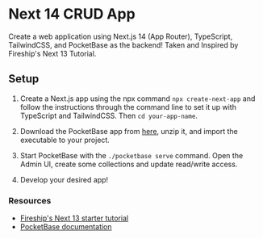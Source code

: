 # Next 14 CRUD App

Create a web application using Next.js 14 (App Router), TypeScript, TailwindCSS, 
and PocketBase as the backend! Taken and Inspired by Fireship's Next 13 Tutorial.

## Setup

1. Create a Next.js app using the npx command `npx create-next-app` and 
follow the instructions through the command line to set it up with TypeScript 
and TailwindCSS. Then `cd your-app-name`.

2. Download the PocketBase app from [here](https://pocketbase.io/docs/), unzip it, 
and import the executable to your project.

3. Start PocketBase with the `./pocketbase serve` command. Open the Admin UI, create 
some collections and update read/write access.

4. Develop your desired app!

### Resources

- [Fireship's Next 13 starter tutorial](https://github.com/vercel/nextjs-subscription-payments)
- [PocketBase documentation](https://pocketbase.io/docs/)
